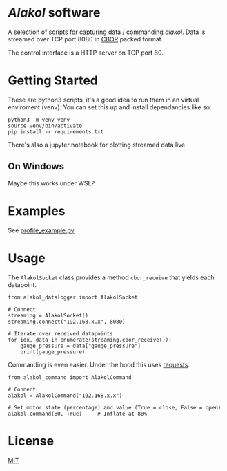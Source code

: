 _Alakol_ software
======

A selection of scripts for capturing data / commanding _alakol_. Data is
streamed over TCP port 8080 in [CBOR](https://cbor.io/) packed format.

The control interface is a HTTP server on TCP port 80.

# Getting Started

These are python3 scripts, it's a good idea to run them in an virtual
enviroment (venv). You can set this up and install dependancies like so:

```
python3 -m venv venv
source venv/bin/activate
pip install -r requirements.txt
```

There's also a jupyter notebook for plotting streamed data live.

## On Windows

Maybe this works under WSL?

# Examples

See [profile_example.py](profile_example.py)

# Usage

The `AlakolSocket` class provides a method `cbor_receive` that yields each
datapoint.

```python3
from alakol_datalogger import AlakolSocket

# Connect
streaming = AlakolSocket()
streaming.connect("192.168.x.x", 8080)

# Iterate over received datapoints
for idx, data in enumerate(streaming.cbor_receive()):
    gauge_pressure = data["gauge_pressure"]
    print(gauge_pressure)
```

Commanding is even easier. Under the hood this uses [requests](https://requests.readthedocs.io/).

```python3
from alakol_command import AlakolCommand

# Connect
alakol = AlakolCommand("192.168.x.x")

# Set motor state (percentage) and value (True = close, False = open)
alakol.command(80, True)     # Inflate at 80%
```

# License

[MIT](LICENSE.md)

